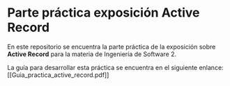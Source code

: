# Parte práctica exposición **Active Record**

En este repositorio se encuentra la parte práctica de la exposición sobre **Active Record** para la materia de Ingeniería de Software 2.

La guía para desarrollar esta práctica se encuentra en el siguiente enlance: [[Guia_practica_active_record.pdf]]